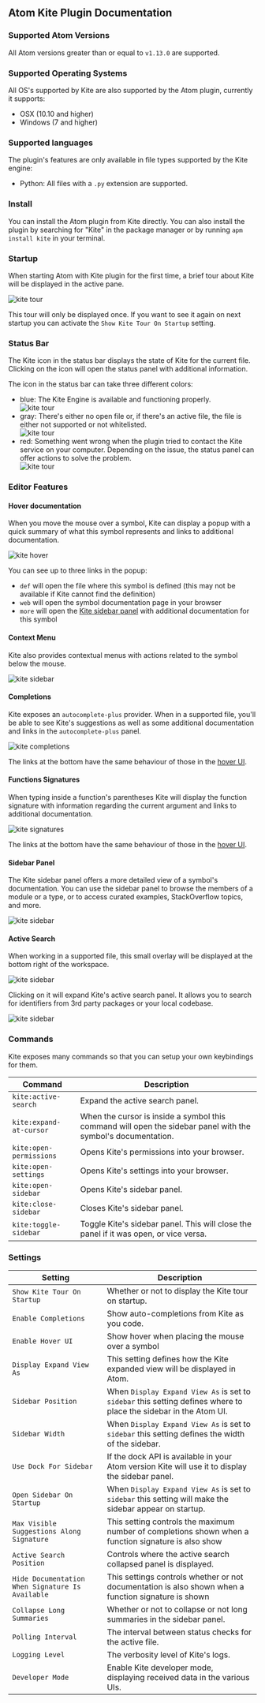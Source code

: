 ## Atom Kite Plugin Documentation

### Supported Atom Versions

All Atom versions greater than or equal to `v1.13.0` are supported.

### Supported Operating Systems

All OS's supported by Kite are also supported by the Atom plugin, currently it supports:
- OSX (10.10 and higher)
- Windows (7 and higher)

### Supported languages

The plugin's features are only available in file types supported by the Kite engine:

- Python: All files with a `.py` extension are supported.

### Install

You can install the Atom plugin from Kite directly. You can also install the plugin by searching for "Kite" in the package manager or by running `apm install kite` in your terminal.

### Startup

When starting Atom with Kite plugin for the first time, a brief tour about Kite will be displayed in the active pane.

![kite tour](./docs/images/kite-tour.png)

This tour will only be displayed once. If you want to see it again on next startup you can activate the `Show Kite Tour On Startup` setting.

### Status Bar

The Kite icon in the status bar displays the state of Kite for the current file. Clicking on the icon will open the status panel with additional information.

The icon in the status bar can take three different colors:

- blue: The Kite Engine is available and functioning properly.<br/>![kite tour](./docs/images/kite-status-ready.png)
- gray: There's either no open file or, if there's an active file, the file is either not supported or not whitelisted.<br/>![kite tour](./docs/images/kite-status-not-whitelisted.png)
- red: Something went wrong when the plugin tried to contact the Kite service on your computer. Depending on the issue, the status panel can offer actions to solve the problem.<br/>![kite tour](./docs/images/kite-status-not-running.png)

### Editor Features

#### Hover documentation

When you move the mouse over a symbol, Kite can display a popup with a quick summary of what this symbol represents and links to additional documentation.

![kite hover](./docs/images/kite-hover.png)

You can see up to three links in the popup:

- `def` will open the file where this symbol is defined (this may not be available if Kite cannot find the definition)
- `web` will open the symbol documentation page in your browser
- `more` will open the [Kite sidebar panel](#sidebar-panel) with additional documentation for this symbol

#### Context Menu

Kite also provides contextual menus with actions related to the symbol below the mouse.

![kite sidebar](./docs/images/kite-context-menu.png)

#### Completions

Kite exposes an `autocomplete-plus` provider. When in a supported file, you'll be able to see Kite's suggestions as well as some additional documentation and links in the `autocomplete-plus` panel.

![kite completions](./docs/images/kite-completions.png)

The links at the bottom have the same behaviour of those in the [hover UI](#hover-documentation).

#### Functions Signatures

When typing inside a function's parentheses Kite will display the function signature with information regarding the current argument and links to additional documentation.

![kite signatures](./docs/images/kite-signature.png)

The links at the bottom have the same behaviour of those in the [hover UI](#hover-documentation).

#### Sidebar Panel

The Kite sidebar panel offers a more detailed view of a symbol's documentation. You can use the sidebar panel to browse the members of a module or a type, or to access curated examples, StackOverflow topics, and more.

![kite sidebar](./docs/images/kite-sidebar.png)

#### Active Search

When working in a supported file, this small overlay will be displayed at the bottom right of the workspace.

![kite sidebar](./docs/images/kite-active-search-collapsed.png)

Clicking on it will expand Kite's active search panel. It allows you to search for identifiers from 3rd party packages or your local codebase.

![kite sidebar](./docs/images/kite-active-search.png)

### Commands

Kite exposes many commands so that you can setup your own keybindings for them.

|Command|Description|
|---|---|
|`kite:active-search`|Expand the active search panel.|
|`kite:expand-at-cursor`|When the cursor is inside a symbol this command will open the sidebar panel with the symbol's documentation.|
|`kite:open-permissions`|Opens Kite's permissions into your browser.|
|`kite:open-settings`|Opens Kite's settings into your browser.|
|`kite:open-sidebar`|Opens Kite's sidebar panel.|
|`kite:close-sidebar`|Closes Kite's sidebar panel.|
|`kite:toggle-sidebar`|Toggle Kite's sidebar panel. This will close the panel if it was open, or vice versa.|

### Settings


|Setting|Description|
|---|---|
|`Show Kite Tour On Startup`|Whether or not to display the Kite tour on startup.|
|`Enable Completions`|Show auto-completions from Kite as you code.|
|`Enable Hover UI`|Show hover  when placing the mouse over a symbol|
|`Display Expand View As`|This setting defines how the Kite expanded view will be displayed in Atom.|
|`Sidebar Position`|When `Display Expand View As` is set to `sidebar` this setting defines where to place the sidebar in the Atom UI.|
|`Sidebar Width`|When `Display Expand View As` is set to `sidebar` this setting defines the width of the sidebar.|
|`Use Dock For Sidebar`|If the dock API is available in your Atom version Kite will use it to display the sidebar panel.|
|`Open Sidebar On Startup`|When `Display Expand View As` is set to `sidebar` this setting will make the sidebar appear on startup.|
|`Max Visible Suggestions Along Signature`|This setting controls the maximum number of completions shown when a function signature is also show|
|`Active Search Position`|Controls where the active search collapsed panel is displayed.|
|`Hide Documentation When Signature Is Available`|This settings controls whether or not documentation is also shown when a function signature is shown|
|`Collapse Long Summaries`|Whether or not to collapse or not long summaries in the sidebar panel.|
|`Polling Interval`|The interval between status checks for the active file.|
|`Logging Level`|The verbosity level of Kite's logs.|
|`Developer Mode`|Enable Kite developer mode, displaying received data in the various UIs.|
